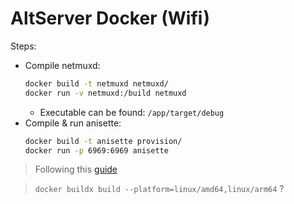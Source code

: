 # AltServer Docker (Wifi)
Steps:
- Compile netmuxd:
  ```bash
  docker build -t netmuxd netmuxd/
  docker run -v netmuxd:/build netmuxd
  ```
  - Executable can be found: `/app/target/debug`
- Compile & run anisette:
  ```bash
  docker build -t anisette provision/
  docker run -p 6969:6969 anisette
  ```


> Following this [guide](https://www.reddit.com/r/jailbreak/comments/wa4z2z/tutorial_altstore_wifi_refresh_on_raspberry_pi/)


> `docker buildx build --platform=linux/amd64,linux/arm64` ?